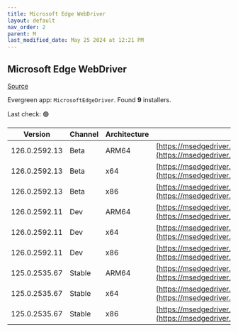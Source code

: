 ```yaml
---
title: Microsoft Edge WebDriver
layout: default
nav_order: 2
parent: M
last_modified_date: May 25 2024 at 12:21 PM
---
```


## Microsoft Edge WebDriver

[Source](https://www.microsoft.com/edge)

Evergreen app: `MicrosoftEdgeDriver`. Found **9** installers.

Last check: 🟢

| Version       | Channel | Architecture | URI                                                                                                                                            |
| ------------- | ------- | ------------ | ---------------------------------------------------------------------------------------------------------------------------------------------- |
| 126.0.2592.13 | Beta    | ARM64        | [https://msedgedriver.azureedge.net/126.0.2592.13/edgedriver_arm64.zip](https://msedgedriver.azureedge.net/126.0.2592.13/edgedriver_arm64.zip) |
| 126.0.2592.13 | Beta    | x64          | [https://msedgedriver.azureedge.net/126.0.2592.13/edgedriver_win64.zip](https://msedgedriver.azureedge.net/126.0.2592.13/edgedriver_win64.zip) |
| 126.0.2592.13 | Beta    | x86          | [https://msedgedriver.azureedge.net/126.0.2592.13/edgedriver_win32.zip](https://msedgedriver.azureedge.net/126.0.2592.13/edgedriver_win32.zip) |
| 126.0.2592.11 | Dev     | ARM64        | [https://msedgedriver.azureedge.net/126.0.2592.11/edgedriver_arm64.zip](https://msedgedriver.azureedge.net/126.0.2592.11/edgedriver_arm64.zip) |
| 126.0.2592.11 | Dev     | x64          | [https://msedgedriver.azureedge.net/126.0.2592.11/edgedriver_win64.zip](https://msedgedriver.azureedge.net/126.0.2592.11/edgedriver_win64.zip) |
| 126.0.2592.11 | Dev     | x86          | [https://msedgedriver.azureedge.net/126.0.2592.11/edgedriver_win32.zip](https://msedgedriver.azureedge.net/126.0.2592.11/edgedriver_win32.zip) |
| 125.0.2535.67 | Stable  | ARM64        | [https://msedgedriver.azureedge.net/125.0.2535.67/edgedriver_arm64.zip](https://msedgedriver.azureedge.net/125.0.2535.67/edgedriver_arm64.zip) |
| 125.0.2535.67 | Stable  | x64          | [https://msedgedriver.azureedge.net/125.0.2535.67/edgedriver_win64.zip](https://msedgedriver.azureedge.net/125.0.2535.67/edgedriver_win64.zip) |
| 125.0.2535.67 | Stable  | x86          | [https://msedgedriver.azureedge.net/125.0.2535.67/edgedriver_win32.zip](https://msedgedriver.azureedge.net/125.0.2535.67/edgedriver_win32.zip) |
